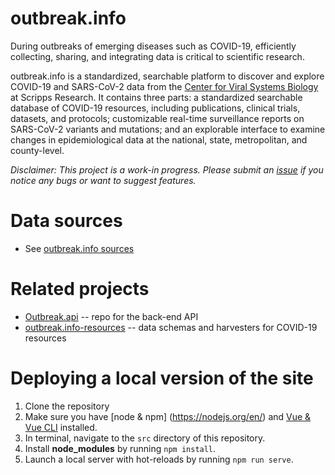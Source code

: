 # outbreak.info
During outbreaks of emerging diseases such as COVID-19, efficiently collecting, sharing, and integrating data is critical to scientific research.

outbreak.info is a standardized, searchable platform to discover and explore COVID-19 and SARS-CoV-2 data from the [Center for Viral Systems Biology](http://cvisb.org/) at Scripps Research. It contains three parts: a standardized searchable database of COVID-19 resources, including publications, clinical trials, datasets, and protocols; customizable real-time surveillance reports on SARS-CoV-2 variants and mutations; and an explorable interface to examine changes in epidemiological data at the national, state, metropolitan, and county-level.

*Disclaimer: This project is a work-in progress. Please submit an [issue](https://github.com/SuLab/outbreak.info/issues) if you notice any bugs or want to suggest features.* 

# Data sources
- See [outbreak.info sources](https://outbreak.info/sources)

# Related projects
- [Outbreak.api](https://github.com/biothings/outbreak.api) -- repo for the back-end API
- [outbreak.info-resources](https://github.com/SuLab/outbreak.info-resources) -- data schemas and harvesters for COVID-19 resources

# Deploying a local version of the site
1. Clone the repository
2. Make sure you have [node & npm] (https://nodejs.org/en/) and [Vue & Vue CLI](https://cli.vuejs.org/guide/installation.html) installed.
3. In terminal, navigate to the `src` directory of this repository.
4. Install **node_modules** by running `npm install`.
5. Launch a local server with hot-reloads by running `npm run serve`.
